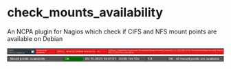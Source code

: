 # check_mounts_availability
An NCPA plugin for Nagios which check if CIFS and NFS mount points are available on Debian

![alt text](https://github.com/John4887/check_mounts_availability/blob/main/check_mount_points_CRITICAL.png)
![alt text](https://github.com/John4887/check_mounts_availability/blob/main/check_mount_points_OK.png)
